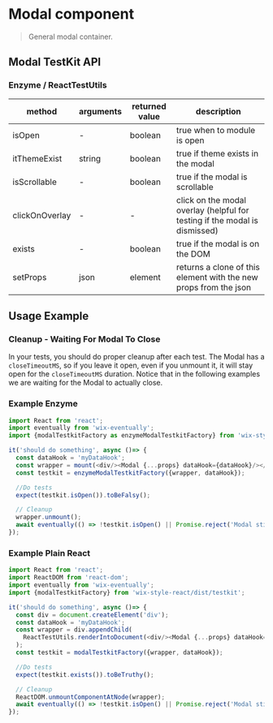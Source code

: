 # Modal component

> General modal container.

## Modal TestKit API


### Enzyme / ReactTestUtils
| method | arguments | returned value | description |
|--------|-----------|----------------|-------------|
| isOpen | - | boolean | true when to module is open |
| itThemeExist | string | boolean | true if theme <arg> exists in the modal |
| isScrollable | - | boolean | true if the modal is scrollable |
| clickOnOverlay | - | - | click on the modal overlay (helpful for testing if the modal is dismissed) |
| exists | - | boolean | true if the modal is on the DOM |
| setProps | json | element | returns a clone of this element with the new props from the json | 

## Usage Example

### Cleanup - Waiting For Modal To Close

In your tests, you should do proper cleanup after each test.
The Modal has a `closeTimeoutMS`, so if you leave it open, even if you unmount it, it will stay open for the `closeTimeoutMS` duration.
Notice that in the following examples we are waiting for the Modal to actually close.

### Example Enzyme

```javascript
import React from 'react';
import eventually from 'wix-eventually';
import {modalTestkitFactory as enzymeModalTestkitFactory} from 'wix-style-react/dist/testkit/enzyme';

it('should do something', async ()=> {
  const dataHook = 'myDataHook';
  const wrapper = mount(<div/><Modal {...props} dataHook={dataHook}/></div>);
  const testkit = enzymeModalTestkitFactory({wrapper, dataHook});

  //Do tests
  expect(testkit.isOpen()).toBeFalsy();

  // Cleanup
  wrapper.unmount();
  await eventually(() => !testkit.isOpen() || Promise.reject('Modal still open'));
});
```

### Example Plain React

```javascript
import React from 'react';
import ReactDOM from 'react-dom';
import eventually from 'wix-eventually';
import {modalTestkitFactory} from 'wix-style-react/dist/testkit';

it('should do something', async ()=> {
  const div = document.createElement('div');
  const dataHook = 'myDataHook';
  const wrapper = div.appendChild(
    ReactTestUtils.renderIntoDocument(<div/><Modal {...props} dataHook={dataHook}/></div>, {dataHook})
  );
  const testkit = modalTestkitFactory({wrapper, dataHook});

  //Do tests
  expect(testkit.exists()).toBeTruthy();

  // Cleanup
  ReactDOM.unmountComponentAtNode(wrapper);
  await eventually(() => !testkit.isOpen() || Promise.reject('Modal still open'));
});
```
